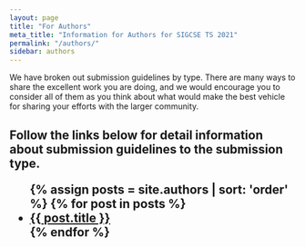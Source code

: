 ```yaml
---
layout: page
title: "For Authors"
meta_title: "Information for Authors for SIGCSE TS 2021"
permalink: "/authors/"
sidebar: authors
---
```


We have broken out submission guidelines by type. There are many ways to share the excellent work you are doing, and we would encourage you to consider all of them as you think about what would make the best vehicle for sharing your efforts with the larger community.

<h2>
	<p>Follow the links below for detail information about submission guidelines to the submission type.</p>
<ul>
    {% assign posts = site.authors | sort: 'order' %}
    {% for post in posts %}
    <li><a href="{{ site.url }}{{ site.baseurl }}{{ post.url }}">{{ post.title }}</a></li>
    {% endfor %}
</ul>
